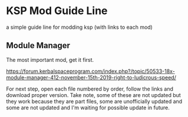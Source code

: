 

# KSP Mod Guide Line
a simple guide line for modding ksp (with links to each mod)

## Module Manager
The most important mod, get it first.

https://forum.kerbalspaceprogram.com/index.php?/topic/50533-18x-module-manager-412-november-15th-2019-right-to-ludicrous-speed/

For next step, open each file numbered by order, follow the links and download proper version. Take note, some of these are not updated but they work because they are part files, some are unofficially updated and some are not updated and I'm waiting for possible update in future.
